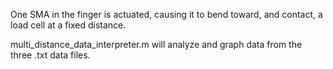 One SMA in the finger is actuated, causing it to bend toward, and contact, a load cell at a fixed distance.

multi_distance_data_interpreter.m will analyze and graph data from the three .txt data files.
